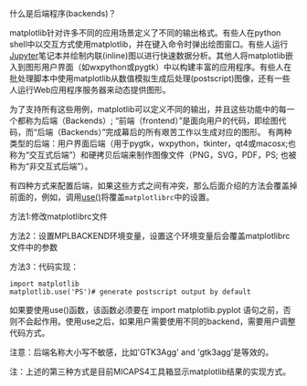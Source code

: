 什么是后端程序\(backends\)？

matplotlib针对许多不同的应用场景定义了不同的输出格式。有些人在python shell中以交互方式使用matplotlib，并在键入命令时弹出绘图窗口。有些人运行[Jupyter](https://jupyter.org/)笔记本并绘制内联\(inline\)图以进行快速数据分析。其他人将matplotlib嵌入到图形用户界面（如wxpython或pygtk）中以构建丰富的应用程序。有些人在批处理脚本中使用matplotlib从数值模拟生成后处理\(postscript\)图像，还有一些人运行Web应用程序服务器来动态提供图形。

为了支持所有这些用例，matplotlib可以定义不同的输出，并且这些功能中的每一个都称为后端（Backends）; “前端（frontend）”是面向用户的代码，即绘图代码，而“后端（Backends）”完成幕后的所有艰苦工作以生成对应的图形。 有两种类型的后端：用户界面后端（用于pygtk，wxpython，tkinter，qt4或macosx;也称为“交互式后端”）和硬拷贝后端来制作图像文件（PNG，SVG，PDF，PS; 也被称为“非交互式后端”）。

有四种方式来配置后端，如果这些方式之间有冲突，那么后面介绍的方法会覆盖掉前面的，例如，调用[use\(\)](https://matplotlib.org/api/matplotlib_configuration_api.html#matplotlib.use)将覆盖`matplotlibrc`中的设置。

方法1:修改matplotlibrc文件

方法2：设置MPLBACKEND环境变量，设置这个环境变量后会覆盖matplotlibrc文件中的参数

方法3：代码实现：

```
import matplotlib
matplotlib.use('PS')# generate postscript output by default
```

如果要使用use\(\)函数，该函数必须要在 import matplotlib.pyplot 语句之前，否则不会起作用。使用use之后，如果用户需要使用不同的backend，需要用户调整代码方式。

注意：后端名称大小写不敏感，比如'GTK3Agg' and 'gtk3agg'是等效的。

注：上述的第三种方式是目前MICAPS4工具箱显示matplotlib结果的实现方式。

